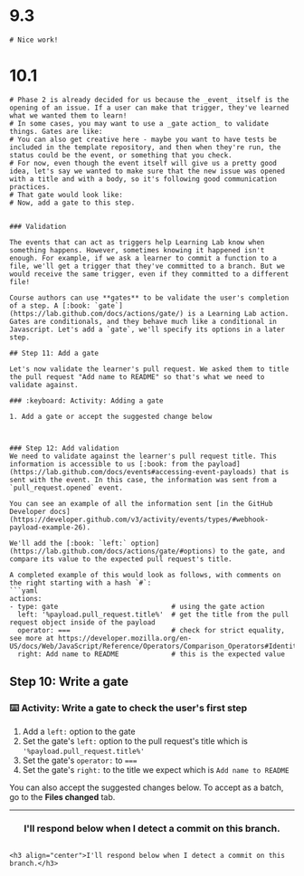   # 9.3
    # Nice work!


  # 10.1
    # Phase 2 is already decided for us because the _event_ itself is the opening of an issue. If a user can make that trigger, they've learned what we wanted them to learn!
    # In some cases, you may want to use a _gate action_ to validate things. Gates are like:
    # You can also get creative here - maybe you want to have tests be included in the template repository, and then when they're run, the status could be the event, or something that you check. 
    # For now, even though the event itself will give us a pretty good idea, let's say we wanted to make sure that the new issue was opened with a title and with a body, so it's following good communication practices.
    # That gate would look like:
    # Now, add a gate to this step.

```

### Validation

The events that can act as triggers help Learning Lab know when something happens. However, sometimes knowing it happened isn't enough. For example, if we ask a learner to commit a function to a file, we'll get a trigger that they've committed to a branch. But we would receive the same trigger, even if they committed to a different file!

Course authors can use **gates** to be validate the user's completion of a step. A [:book: `gate`](https://lab.github.com/docs/actions/gate/) is a Learning Lab action. Gates are conditionals, and they behave much like a conditional in Javascript. Let's add a `gate`, we'll specify its options in a later step.

## Step 11: Add a gate

Let's now validate the learner's pull request. We asked them to title the pull request "Add name to README" so that's what we need to validate against.

### :keyboard: Activity: Adding a gate

1. Add a gate or accept the suggested change below


```

```

### Step 12: Add validation
We need to validate against the learner's pull request title. This information is accessible to us [:book: from the payload](https://lab.github.com/docs/events#accessing-event-payloads) that is sent with the event. In this case, the information was sent from a `pull_request.opened` event.

You can see an example of all the information sent [in the GitHub Developer docs](https://developer.github.com/v3/activity/events/types/#webhook-payload-example-26). 

We'll add the [:book: `left:` option](https://lab.github.com/docs/actions/gate/#options) to the gate, and compare its value to the expected pull request's title.

A completed example of this would look as follows, with comments on the right starting with a hash `#`:
```yaml
actions:
- type: gate                            # using the gate action
  left: '%payload.pull_request.title%'  # get the title from the pull request object inside of the payload
  operator: ===                         # check for strict equality, see more at https://developer.mozilla.org/en-US/docs/Web/JavaScript/Reference/Operators/Comparison_Operators#Identity
  right: Add name to README             # this is the expected value
```
## Step 10: Write a gate

### :keyboard: Activity: Write a gate to check the user's first step

1. Add a `left:` option to the gate
1. Set the gate's `left:` option to the pull request's title which is `'%payload.pull_request.title%'`
1. Set the gate's `operator:` to `===`
1. Set the gate's `right:` to the title we expect which is `Add name to README`

You can also accept the suggested changes below. To accept as a batch, go to the **Files changed** tab.

<hr>
<h3 align="center">I'll respond below when I detect a commit on this branch.</h3>


```

<h3 align="center">I'll respond below when I detect a commit on this branch.</h3>
